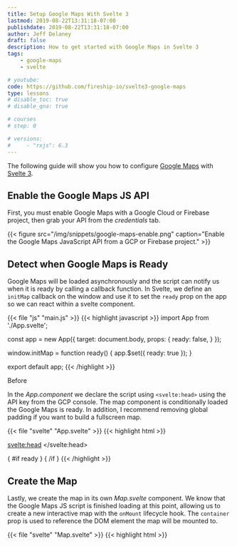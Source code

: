 ```yaml
---
title: Setup Google Maps With Svelte 3
lastmod: 2019-08-22T13:31:18-07:00
publishdate: 2019-08-22T13:31:18-07:00
author: Jeff Delaney
draft: false
description: How to get started with Google Maps in Svelte 3
tags: 
    - google-maps
    - svelte

# youtube: 
code: https://github.com/fireship-io/svelte3-google-maps
type: lessons
# disable_toc: true
# disable_qna: true

# courses
# step: 0

# versions: 
#     - "rxjs": 6.3
---
```


The following guide will show you how to configure [Google Maps](https://developers.google.com/maps/documentation/javascript/tutorial) with [Svelte 3](https://svelte.dev/). 

## Enable the Google Maps JS API

First, you must enable Google Maps with a Google Cloud or Firebase project, then grab your API from the *credentials* tab. 

{{< figure src="/img/snippets/google-maps-enable.png" caption="Enable the Google Maps JavaScript API from a GCP or Firebase project." >}}

## Detect when Google Maps is Ready

Google Maps will be loaded asynchronously and the script can notify us when it is ready by calling a callback function. In Svelte, we define an `initMap` callback on the window and use it to set the `ready` prop on the app so we can react within a svelte component. 

{{< file "js" "main.js" >}}
{{< highlight javascript >}}
import App from './App.svelte';

const app = new App({
	target: document.body,
	props: {
		ready: false,
	}
});

window.initMap = function ready() {
	app.$set({ ready: true });
}

export default app;
{{< /highlight >}}

Before 

In the *App.component* we declare the script using `<svelte:head>` using the API key from the GCP console. The map component is conditionally loaded the Google Maps is ready. In addition, I recommend removing global padding if you want to build a fullscreen map. 

{{< file "svelte" "App.svelte" >}}
{{< highlight html >}}
<script>
	import Map from './Map.svelte';
	export let ready;
</script>

<svelte:head>
	<script defer async
	src="https://maps.googleapis.com/maps/api/js?key=YOUR_API_KEY&callback=initMap">
	</script>
</svelte:head>

<style>
:global(body) {
	padding: 0;
}
</style>

{ #if ready }
<Map></Map>
{ /if }
{{< /highlight >}}


## Create the Map

Lastly, we create the map in its own *Map.svelte* component. We know that the Google Maps JS script is finished loading at this point, allowing us to create a new interactive map with the `onMount` lifecycle hook. The `container` prop is used to reference the DOM element the map will be mounted to. 

{{< file "svelte" "Map.svelte" >}}
{{< highlight html >}}
<script>
	 import mapStyles from './map-styles'; // optional


	let container;
	let map;
	let zoom = 8;
    let center = {lat: -34.397, lng: 150.644};
    
    import { onMount } from 'svelte';
    
	onMount(async () => {
		map = new google.maps.Map(container, {
            zoom,
			center,
			styles: mapStyles // optional
		});
	});
</script>

<style>
.full-screen {
    width: 100vw;
    height: 100vh;
}
</style>

<div class="full-screen" bind:this={container}></div>
{{< /highlight >}}


{{< figure src="/img/snippets/svelte-google-maps.png" caption="Google Maps running in Svelte 3" >}}

## Optional: Customize the Base Google Map

Use [Google Maps Customization Wizard](https://mapstyle.withgoogle.com/) to change the style of the base map. This will give you a large JSON object of styles you can paste into a file named `map-styles.js` in your project. 

{{< figure src="/img/snippets/custom-google-maps.gif" caption="Use the Google Maps Wizard to customize your app with ease" >}}

Copy the JSON output and add the `export default` statement before pasting. This will make the file easier to work with in Svelte, which uses ES6 import syntax.

{{< file "js" "map-styles.js" >}}
{{< highlight javascript >}}
export default [
    {
      "elementType": "geometry",
      "stylers": [

    // ... other map styles
{{< /highlight >}}
